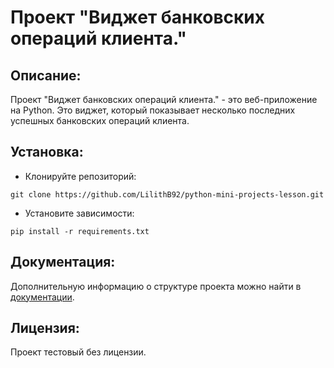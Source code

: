 # Проект "Виджет банковских операций клиента."

## Описание:
Проект "Виджет банковских операций клиента." - это веб-приложение на Python. Это виджет, который показывает несколько последних успешных банковских операций клиента.

## Установка:

* Клонируйте репозиторий:
```
git clone https://github.com/LilithB92/python-mini-projects-lesson.git
```
* Установите зависимости:
```
pip install -r requirements.txt
```

## Документация:

Дополнительную информацию о структуре проекта можно найти в [документации](README.md).

## Лицензия:

Проект тестовый без лицензии.
